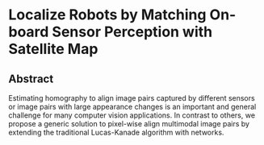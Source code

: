 # Localize Robots by Matching On-board Sensor Perception with Satellite Map

## Abstract
Estimating homography to align image pairs captured by different sensors or image pairs with large appearance changes is an important and general challenge for many computer vision applications. In contrast to others, we propose a generic solution to pixel-wise align multimodal image pairs by extending the traditional Lucas-Kanade algorithm with networks.
